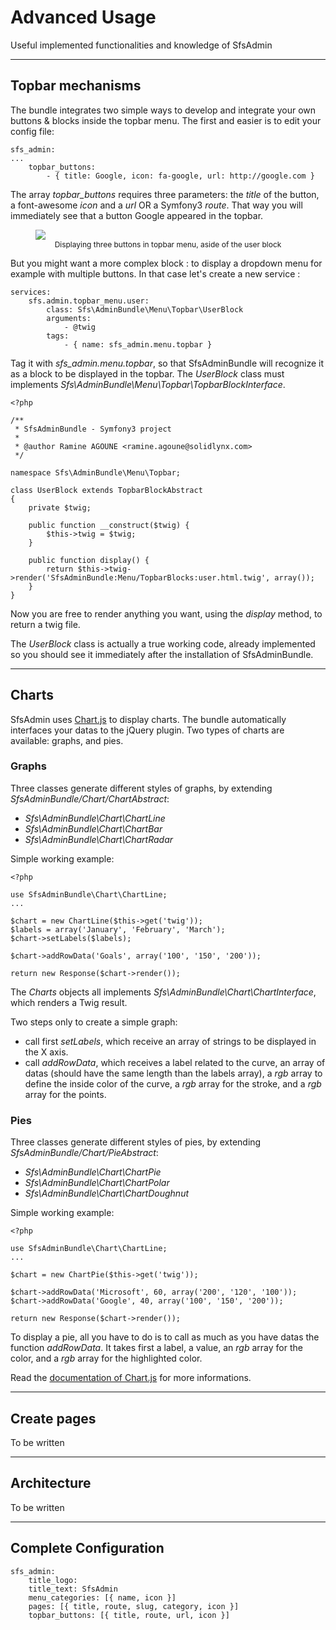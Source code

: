 # Advanced Usage
Useful implemented functionalities and knowledge of SfsAdmin

---
## Topbar mechanisms
The bundle integrates two simple ways to develop and integrate your own buttons & blocks inside the topbar menu. The first and easier is to edit your config file:
```
sfs_admin:
...
    topbar_buttons:
        - { title: Google, icon: fa-google, url: http://google.com }
```
The array *topbar_buttons* requires three parameters: the *title* of the button, a font-awesome *icon* and a *url* OR a Symfony3 *route*. That way you will immediately see that a button Google appeared in the topbar.
<figure>
	<img src="/img/topbar_buttons.jpg" style="display: block; margin: auto;" />
	<figcaption style="text-align: center; font-size: 12px;">Displaying three buttons in topbar menu, aside of the user block</figcaption>
</figure>

But you might want a more complex block : to display a dropdown menu for example with multiple buttons. In that case let's create a new service :
```
services:
    sfs.admin.topbar_menu.user:
        class: Sfs\AdminBundle\Menu\Topbar\UserBlock
        arguments:
            - @twig
        tags:
            - { name: sfs_admin.menu.topbar }
```
Tag it with *sfs_admin.menu.topbar*, so that SfsAdminBundle will recognize it as a block to be displayed in the topbar. The *UserBlock* class must implements *Sfs\AdminBundle\Menu\Topbar\TopbarBlockInterface*.
```
<?php

/**
 * SfsAdminBundle - Symfony3 project
 *
 * @author Ramine AGOUNE <ramine.agoune@solidlynx.com>
 */

namespace Sfs\AdminBundle\Menu\Topbar;

class UserBlock extends TopbarBlockAbstract
{
	private $twig;

	public function __construct($twig) {
		$this->twig = $twig;
	}

	public function display() {
		return $this->twig->render('SfsAdminBundle:Menu/TopbarBlocks:user.html.twig', array());
	}
}
```
Now you are free to render anything you want, using the *display* method, to return a twig file.

The *UserBlock* class is actually a true working code, already implemented so you should see it immediately after the installation of SfsAdminBundle.

---
## Charts
SfsAdmin uses [Chart.js](http://www.chartjs.org/) to display charts. The bundle automatically interfaces your datas to the jQuery plugin.
Two types of charts are available: graphs, and pies.

### Graphs
Three classes generate different styles of graphs, by extending *SfsAdminBundle/Chart/ChartAbstract*:

- *Sfs\AdminBundle\Chart\ChartLine*
- *Sfs\AdminBundle\Chart\ChartBar*
- *Sfs\AdminBundle\Chart\ChartRadar*

Simple working example:
```
<?php

use SfsAdminBundle\Chart\ChartLine;
...

$chart = new ChartLine($this->get('twig'));
$labels = array('January', 'February', 'March');
$chart->setLabels($labels);

$chart->addRowData('Goals', array('100', '150', '200'));

return new Response($chart->render());
```

The *Charts* objects all implements *Sfs\AdminBundle\Chart\ChartInterface*, which renders a Twig result.

Two steps only to create a simple graph:

- call first *setLabels*, which receive an array of strings to be displayed in the X axis.
- call *addRowData*, which receives a label related to the curve, an array of datas (should have the same length than the labels array), a *rgb* array to define the inside color of the curve, a *rgb* array for the stroke, and a *rgb* array for the points.

### Pies
Three classes generate different styles of pies, by extending *SfsAdminBundle/Chart/PieAbstract*:

- *Sfs\AdminBundle\Chart\ChartPie*
- *Sfs\AdminBundle\Chart\ChartPolar*
- *Sfs\AdminBundle\Chart\ChartDoughnut*

Simple working example:
```
<?php

use SfsAdminBundle\Chart\ChartLine;
...

$chart = new ChartPie($this->get('twig'));

$chart->addRowData('Microsoft', 60, array('200', '120', '100'));
$chart->addRowData('Google', 40, array('100', '150', '200'));

return new Response($chart->render());
```
To display a pie, all you have to do is to call as much as you have datas the function *addRowData*.
It takes first a label, a value, an *rgb* array for the color, and a *rgb* array for the highlighted color.


Read the [documentation of Chart.js](http://www.chartjs.org/docs/) for more informations.

---
## Create pages
To be written

---
## Architecture
To be written

---
## Complete Configuration
```
sfs_admin:
	title_logo: 
	title_text: SfsAdmin
    menu_categories: [{ name, icon }]
    pages: [{ title, route, slug, category, icon }]
    topbar_buttons: [{ title, route, url, icon }]
```
